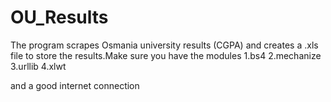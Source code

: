 # OU_Results
The program scrapes Osmania university results (CGPA) and creates a .xls file to store the results.Make sure you have the modules
1.bs4 
2.mechanize 
3.urllib
4.xlwt

and a good internet connection

 
